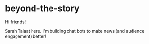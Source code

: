 # beyond-the-story

Hi friends!

Sarah Talaat here. I'm building chat bots to make news (and audience engagement) better!

